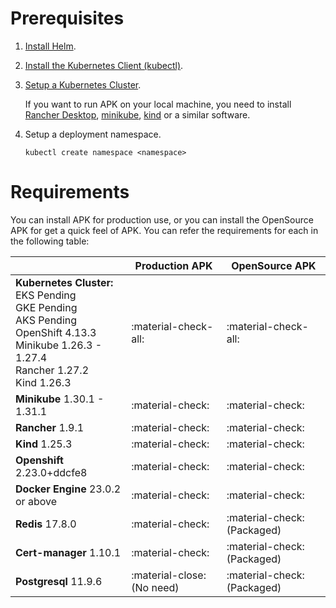 # Prerequisites

1. [Install Helm](https://helm.sh/docs/intro/install/).
2. [Install the Kubernetes Client (kubectl)](https://kubernetes.io/docs/tasks/tools/install-kubectl/).
3. [Setup a Kubernetes Cluster](https://kubernetes.io/docs/setup).
     
     If you want to run APK on your local machine, you need to install [Rancher Desktop](https://docs.rancherdesktop.io/getting-started/installation), [minikube](https://minikube.sigs.k8s.io/), [kind](https://kind.sigs.k8s.io/docs/) or a similar software.

4. Setup a deployment namespace.
   
     `kubectl create namespace <namespace>`

# Requirements
You can install APK for production use, or you can install the OpenSource APK for get a quick feel of APK. You can refer the requirements for each in the following table:

|                                                                                                                                                                  | Production APK             | OpenSource APK              |
|------------------------------------------------------------------------------------------------------------------------------------------------------------------|----------------------------|-----------------------------|
| **Kubernetes Cluster:** <br/> EKS Pending <br/> GKE Pending <br/> AKS Pending <br/> OpenShift 4.13.3 <br/> Minikube 1.26.3 - 1.27.4 <br/> Rancher 1.27.2 <br/> Kind 1.26.3 | :material-check-all:       | :material-check-all:        |
| **Minikube**  1.30.1 - 1.31.1                                                                                                                                    | :material-check:           | :material-check:            |
| **Rancher**  1.9.1                                                                                                                                               | :material-check:           | :material-check:            |
| **Kind**  1.25.3                                                                                                                                                 | :material-check:           | :material-check:            |
| **Openshift**  2.23.0+ddcfe8                                                                                                                                     | :material-check:           | :material-check:            |
| **Docker Engine**  23.0.2 or above                                                                                                                               | :material-check:           | :material-check:            |
| **Redis**  17.8.0                                                                                                                                                  | :material-check:           | :material-check: (Packaged) |
| **Cert-manager**  1.10.1                                                                                                                                            | :material-check:           | :material-check: (Packaged) |
| **Postgresql**  11.9.6                                                                                                                                              | :material-close: (No need) | :material-check: (Packaged) |
